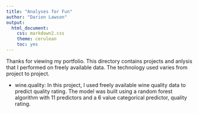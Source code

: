 ```yaml
---
title: "Analyses for Fun"
author: "Darion Lawson"
output:
  html_document:
    css: markdown2.css
    theme: cerulean
    toc: yes
---
```


Thanks for viewing my portfolio. This directory contains projects and anlysis that I performed on freely available data. The technology used varies from project to project.

* wine.quality: In this project, I used freely available wine quality data to predict quality rating. The model was built using a random forest algorithm with 11 predictors and a 6 value categorical predictor, quality rating.

